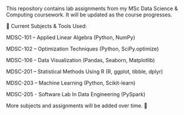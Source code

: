 This repository contains lab assignments from my MSc Data Science & Computing coursework. It will be updated as the course progresses.

📁 Current Subjects & Tools Used:

MDSC-101 – Applied Linear Algebra (Python, NumPy)

MDSC-102 – Optimization Techniques (Python, SciPy.optimize)

MDSC-106 – Data Visualization (Pandas, Seaborn, Matplotlib)

MDSC-201 – Statistical Methods Using R (R, ggplot, tibble, dplyr)

MDSC-203 – Machine Learning (Python, Scikit-learn)

MDSC-205 - Software Lab In Data Engineering (PySpark)

More subjects and assignments will be added over time. 🚀

